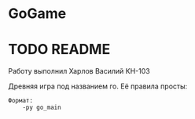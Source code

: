 # GoGame

# TODO README

Работу выполнил Харлов Василий КН-103

Древняя игра под названием го. Её правила просты:

	Формат:
		-py go_main